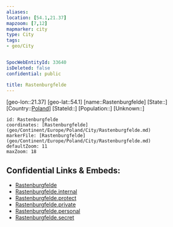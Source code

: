 ```yaml
---
aliases: 
location: [54.1,21.37]
mapzoom: [7,12] 
mapmarker: city 
type: City
tags:
- geo/City


SpocWebEntityId: 33640
isDeleted: false
confidential: public

title: Rastenburgfelde
---
```

[geo-lon::21.37]
[geo-lat::54.1]
[name::Rastenburgfelde]
[State::]
[Country::[Poland](geo/Continent/Europe/Poland.md)]
[StateId::]
[Population::]
[Unknown::]


```leaflet
id: Rastenburgfelde
coordinates: [Rastenburgfelde](geo/Continent/Europe/Poland/City/Rastenburgfelde.md)
markerFile: [Rastenburgfelde](geo/Continent/Europe/Poland/City/Rastenburgfelde.md)
defaultZoom: 11 
maxZoom: 18
```


## Confidential Links & Embeds: 
- [Rastenburgfelde](../../../../../../_public/geo/Continent/Europe/Poland/City/Rastenburgfelde.md) 
- [Rastenburgfelde.internal](../../../../../../_internal/geo/Continent/Europe/Poland/City/Rastenburgfelde.internal.md) 
- [Rastenburgfelde.protect](../../../../../../_protect/geo/Continent/Europe/Poland/City/Rastenburgfelde.protect.md) 
- [Rastenburgfelde.private](../../../../../../_private/geo/Continent/Europe/Poland/City/Rastenburgfelde.private.md) 
- [Rastenburgfelde.personal](../../../../../../_personal/geo/Continent/Europe/Poland/City/Rastenburgfelde.personal.md) 
- [Rastenburgfelde.secret](../../../../../../_secret/geo/Continent/Europe/Poland/City/Rastenburgfelde.secret.md) 
